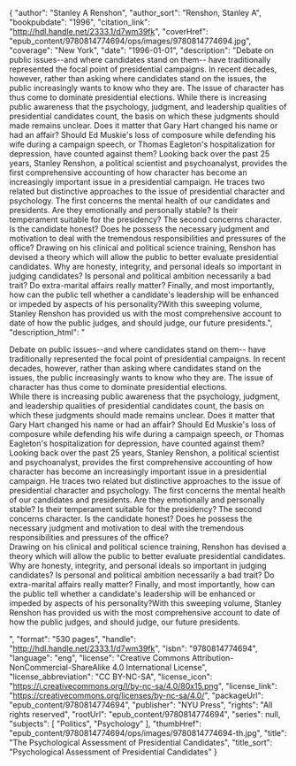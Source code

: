 {
  "author": "Stanley A Renshon",
  "author_sort": "Renshon, Stanley A",
  "bookpubdate": "1996",
  "citation_link": "http://hdl.handle.net/2333.1/d7wm39fk",
  "coverHref": "epub_content/9780814774694/ops/images/9780814774694.jpg",
  "coverage": "New York",
  "date": "1996-01-01",
  "description": "Debate on public issues--and where candidates stand on them-- have traditionally represented the focal point of presidential campaigns.  In recent decades, however, rather than asking where candidates stand on the issues, the public increasingly wants to know who they are.  The issue of character has thus come to dominate presidential elections. While there is increasing public awareness that the psychology, judgment, and leadership qualities of presidential candidates count, the basis on which these judgments should made remains unclear.  Does it matter that Gary Hart changed his name or had an affair?  Should Ed Muskie's loss of composure while defending his wife during a campaign speech, or Thomas Eagleton's hospitalization for depression, have counted against them? Looking back over the past 25 years, Stanley Renshon, a political scientist and psychoanalyst, provides the first comprehensive accounting of how character has become an increasingly important issue in a presidential campaign.  He traces two related but distinctive approaches to the issue of presidential character and psychology.  The first concerns the mental health of our candidates and presidents.  Are they emotionally and personally stable?  Is their temperament suitable for the presidency?  The second concerns character.  Is the candidate honest?  Does he possess the necessary judgment and motivation to deal with the tremendous responsibilities and pressures of the office? Drawing on his clinical and political science training, Renshon has devised a theory which will allow the public to better evaluate presidential candidates.  Why are honesty, integrity, and personal ideals so important in judging candidates?  Is personal and political ambition necessarily a bad trait? Do extra-marital affairs really matter?  Finally, and most importantly, how can the public tell whether a candidate's leadership will be enhanced or impeded by aspects of his personality?With this sweeping volume, Stanley Renshon has provided us with the most comprehensive account to date of how the public judges, and should judge, our future presidents.",
  "description_html": "<p>Debate on public issues--and where candidates stand on them-- have traditionally represented the focal point of presidential campaigns.  In recent decades, however, rather than asking where candidates stand on the issues, the public increasingly wants to know who they are.  The issue of character has thus come to dominate presidential elections.<br> While there is increasing public awareness that the psychology, judgment, and leadership qualities of presidential candidates count, the basis on which these judgments should made remains unclear.  Does it matter that Gary Hart changed his name or had an affair?  Should Ed Muskie's loss of composure while defending his wife during a campaign speech, or Thomas Eagleton's hospitalization for depression, have counted against them?<br> Looking back over the past 25 years, Stanley Renshon, a political scientist and psychoanalyst, provides the first comprehensive accounting of how character has become an increasingly important issue in a presidential campaign.  He traces two related but distinctive approaches to the issue of presidential character and psychology.  The first concerns the mental health of our candidates and presidents.  Are they emotionally and personally stable?  Is their temperament suitable for the presidency?  The second concerns character.  Is the candidate honest?  Does he possess the necessary judgment and motivation to deal with the tremendous responsibilities and pressures of the office?<br> Drawing on his clinical and political science training, Renshon has devised a theory which will allow the public to better evaluate presidential candidates.  Why are honesty, integrity, and personal ideals so important in judging candidates?  Is personal and political ambition necessarily a bad trait? Do extra-marital affairs really matter?  Finally, and most importantly, how can the public tell whether a candidate's leadership will be enhanced or impeded by aspects of his personality?With this sweeping volume, Stanley Renshon has provided us with the most comprehensive account to date of how the public judges, and should judge, our future presidents.</p>",
  "format": "530 pages",
  "handle": "http://hdl.handle.net/2333.1/d7wm39fk",
  "isbn": "9780814774694",
  "language": "eng",
  "license": "Creative Commons Attribution-NonCommercial-ShareAlike 4.0 International License",
  "license_abbreviation": "CC BY-NC-SA",
  "license_icon": "https://i.creativecommons.org/l/by-nc-sa/4.0/80x15.png",
  "license_link": "https://creativecommons.org/licenses/by-nc-sa/4.0/",
  "packageUrl": "epub_content/9780814774694",
  "publisher": "NYU Press",
  "rights": "All rights reserved",
  "rootUrl": "epub_content/9780814774694",
  "series": null,
  "subjects": [
    "Politics",
    "Psychology"
  ],
  "thumbHref": "epub_content/9780814774694/ops/images/9780814774694-th.jpg",
  "title": "The Psychological Assessment of Presidential Candidates",
  "title_sort": "Psychological Assessment of Presidential Candidates"
}

